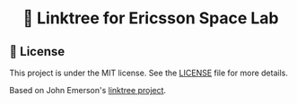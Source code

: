 <h1 align="center">🌲 Linktree for Ericsson Space Lab</h1>

## 📝 License

This project is under the MIT license. See the [LICENSE](LICENSE.md) file for more details.

Based on John Emerson's [linktree project](https://github.com/johnggli/linktree).
